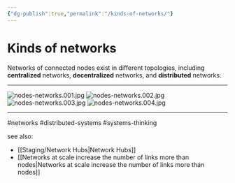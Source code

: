 ```yaml
---
{"dg-publish":true,"permalink":"/kinds-of-networks/"}
---
```



# Kinds of networks

Networks of connected nodes exist in different topologies, including **centralized** networks, **decentralized** networks, and **distributed** networks.

---
![nodes-networks.001.jpg](/img/user/Attachments/nodes-networks.001.jpg)
![nodes-networks.002.jpg](/img/user/Attachments/nodes-networks.002.jpg)
![nodes-networks.003.jpg](/img/user/Attachments/nodes-networks.003.jpg)
![nodes-networks.004.jpg](/img/user/Attachments/nodes-networks.004.jpg)

---
#networks #distributed-systems #systems-thinking 

see also:
- [[Staging/Network Hubs\|Network Hubs]]
- [[Networks at scale increase the number of links more than nodes\|Networks at scale increase the number of links more than nodes]]
